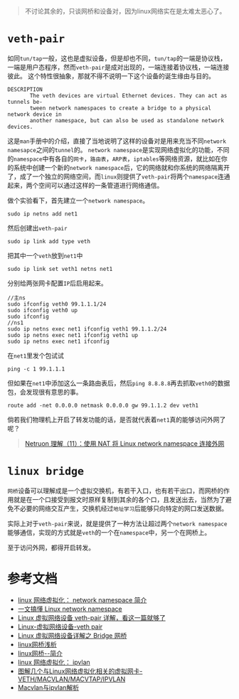 > 不讨论其余的，只谈网桥和设备对，因为linux网络实在是太难太恶心了。


# `veth-pair`
如同`tun/tap`一般，这也是虚拟设备，但是却也不同，`tun/tap`的一端是协议栈，一端是用户态程序，然而`veth-pair`是成对出现的，一端连接着协议栈，一端连接彼此。
这个特性很抽象，那就不得不说明一下这个设备的诞生缘由与目的。
```
DESCRIPTION
       The veth devices are virtual Ethernet devices. They can act as tunnels be‐
       tween network namespaces to create a bridge to a physical network device in
       another namespace, but can also be used as standalone network devices.
```
这是`man`手册中的介绍，直接了当地说明了这样的设备对是用来充当不同`network namesapce`之间的`tunnel`的。
`network namespace`是实现网络虚拟化的功能，不同的`namespace`中有各自的`网卡`，`路由表`，`ARP表`，`iptables`等网络资源，就比如在你的系统中创建一个新的`network namespace`后，它的网络就和你系统的网络隔离开了，成了一个独立的网络空间，而`linux`则提供了`veth-pair`将两个`namespace`连通起来，两个空间可以通过这样的一条管道进行网络通信。


做个实验看下，首先建立一个`network namespace`。
```
sudo ip netns add net1 
```
然后创建出`veth-pair`
```
sudo ip link add type veth
```
把其中一个`veth`放到`net1`中
```
sudo ip link set veth1 netns net1
```
分别给两张网卡配置`IP`后启用起来。
```
//主ns
sudo ifconfig veth0 99.1.1.1/24
sudo ifconfig veth0 up
sudo ifconfig
//ns1
sudo ip netns exec net1 ifconfig veth1 99.1.1.2/24
sudo ip netns exec net1 ifconfig veth1 up
sudo ip netns exec net1 ifconfig

```
在`net1`里发个包试试
```
ping -c 1 99.1.1.1
```
但如果在`net1`中添加这么一条路由表后，然后`ping 8.8.8.8`再去抓取`veth0`的数据包，会发现很有意思的事。
```
route add -net 0.0.0.0 netmask 0.0.0.0 gw 99.1.1.2 dev veth1
```
倘若我们物理机上开启了转发功能的话，是否就代表着`net1`真的能够访问外网了呢？
> [Netruon 理解（11）：使用 NAT 将 Linux network namespace 连接外网](https://www.cnblogs.com/sammyliu/p/5760125.html)


# `linux bridge`
`网桥`设备可以理解成是一个虚拟交换机，有若干入口，也有若干出口，而网桥的作用就是在一个口接受到报文时原样复制到其余的各个口，且发送出去，当然为了避免不必要的网络交互产生，交换机经过`地址学习`后能够只向特定的网口发送数据。


实际上对于`veth-pair`来说，就是提供了一种方法让超过两个`network namespace`能够通信，实现的方式就是`veth`的一个在`namespace`中，另一个在网桥上。


至于访问外网，都得开启转发。


# 参考文档
* [linux 网络虚拟化： network namespace 简介](https://cizixs.com/2017/02/10/network-virtualization-network-namespace/)
* [一文搞懂 Linux network namespace](https://www.cnblogs.com/bakari/p/10443484.html)
* [Linux 虚拟网络设备 veth-pair 详解，看这一篇就够了](https://www.cnblogs.com/bakari/p/10613710.html)
* [Linux-虚拟网络设备-veth pair](https://blog.csdn.net/sld880311/article/details/77650937)
* [Linux 虚拟网络设备详解之 Bridge 网桥](https://www.cnblogs.com/bakari/p/10529575.html)
* [linux网桥浅析](https://www.cnblogs.com/morphling/p/3458546.html)
* [linux网桥--简介](https://blog.csdn.net/City_of_skey/article/details/85240141)
* [linux 网络虚拟化： ipvlan](https://cizixs.com/2017/02/17/network-virtualization-ipvlan/)
* [图解几个与Linux网络虚拟化相关的虚拟网卡-VETH/MACVLAN/MACVTAP/IPVLAN](https://blog.csdn.net/dog250/article/details/45788279)
* [Macvlan与ipvlan解析](http://ljchen.net/2018/06/24/macvlan%E4%B8%8Eipvlan%E8%A7%A3%E6%9E%90/)